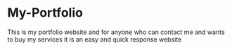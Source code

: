﻿# My-Portfolio
This is  my portfolio website and for anyone who can contact me and wants to buy my services it is an easy and quick response website 
